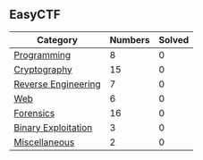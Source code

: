 ## EasyCTF

| Category | Numbers | Solved |
| -------- | ------- | ------ |
| [Programming](./Programming/) | 8 | 0 |
| [Cryptography](./Cryptography/) | 15 | 0 |
| [Reverse Engineering](./Reverse-Engineering/) | 7 | 0 |
| [Web](./Web/) | 6 | 0 |
| [Forensics](./Forensics/) | 16 | 0 |
| [Binary Exploitation](./Binary-Exploitation/) | 3 | 0 |
| [Miscellaneous](./Miscellaneous/) | 2 | 0 |